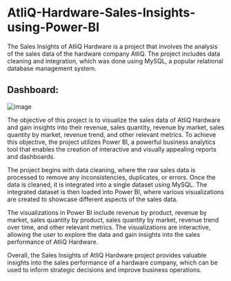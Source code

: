 # AtliQ-Hardware-Sales-Insights-using-Power-BI
The Sales Insights of AtliQ Hardware is a project that involves the analysis of the sales data of the hardware company AtliQ. The project includes data cleaning and integration, which was done using MySQL, a popular relational database management system.

## Dashboard:
![image](https://github.com/imfanindra/AtliQ-Sales-Insights/assets/78368113/7df3309c-4790-4f36-aefa-ea1c8487ab1f)

The objective of this project is to visualize the sales data of AtliQ Hardware and gain insights into their revenue, sales quantity, revenue by market, sales quantity by market, revenue trend, and other relevant metrics. To achieve this objective, the project utilizes Power BI, a powerful business analytics tool that enables the creation of interactive and visually appealing reports and dashboards.

The project begins with data cleaning, where the raw sales data is processed to remove any inconsistencies, duplicates, or errors. Once the data is cleaned, it is integrated into a single dataset using MySQL. The integrated dataset is then loaded into Power BI, where various visualizations are created to showcase different aspects of the sales data.

The visualizations in Power BI include revenue by product, revenue by market, sales quantity by product, sales quantity by market, revenue trend over time, and other relevant metrics. The visualizations are interactive, allowing the user to explore the data and gain insights into the sales performance of AtliQ Hardware.

Overall, the Sales Insights of AtliQ Hardware project provides valuable insights into the sales performance of a hardware company, which can be used to inform strategic decisions and improve business operations.


